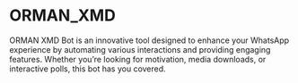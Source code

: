 # ORMAN_XMD
ORMAN XMD Bot is an innovative tool designed to enhance your WhatsApp experience by automating various interactions and providing engaging features. Whether you’re looking for motivation, media downloads, or interactive polls, this bot has you covered. 
